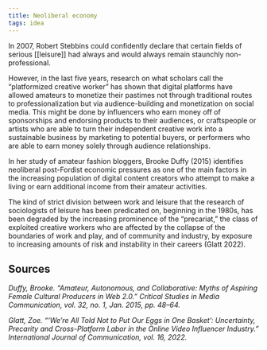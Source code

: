 ```yaml
---
title: Neoliberal economy
tags: idea
---
```


In 2007, Robert Stebbins could confidently declare that certain fields of serious [[leisure]] had always and would always remain staunchly non-professional. 

However, in the last five years, research on what scholars call the “platformized creative worker” has shown that digital platforms have allowed amateurs to monetize their pastimes not through traditional routes to professionalization but via audience-building and monetization on social media. This might be done by influencers who earn money off of sponsorships and endorsing products to their audiences, or craftspeople or artists who are able to turn their independent creative work into a sustainable business by marketing to potential buyers, or performers who are able to earn money solely through audience relationships.

In her study of amateur fashion bloggers, Brooke Duffy (2015) identifies neoliberal post-Fordist economic pressures as one of the main factors in the increasing population of digital content creators who attempt to make a living or earn additional income from their amateur activities. 

The kind of strict division between work and leisure that the research of sociologists of leisure has been predicated on, beginning in the 1980s, has been degraded by the increasing prominence of the “precariat,” the class of exploited creative workers who are affected by the collapse of the boundaries of work and play, and of community and industry, by exposure to increasing amounts of risk and instability in their careers (Glatt 2022).

## Sources

*Duffy, Brooke. “Amateur, Autonomous, and Collaborative: Myths of Aspiring Female Cultural Producers in Web 2.0.” Critical Studies in Media Communication, vol. 32, no. 1, Jan. 2015, pp. 48–64.*

*Glatt, Zoe. “‘We’re All Told Not to Put Our Eggs in One Basket’: Uncertainty, Precarity and Cross-Platform Labor in the Online Video Influencer Industry.” International Journal of Communication, vol. 16, 2022.*
